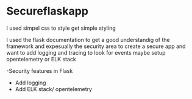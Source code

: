 # Secureflaskapp

I used simpel css to style get simple styling

I used the flask documentation to get a good understandig of the framework and expesually the security area to create a secure app and want to add logging and tracing to look for events maybe setup opentelemetry or ELK stack

-Security features in Flask
- Add logging
- Add ELK stack/ opentelemetry
